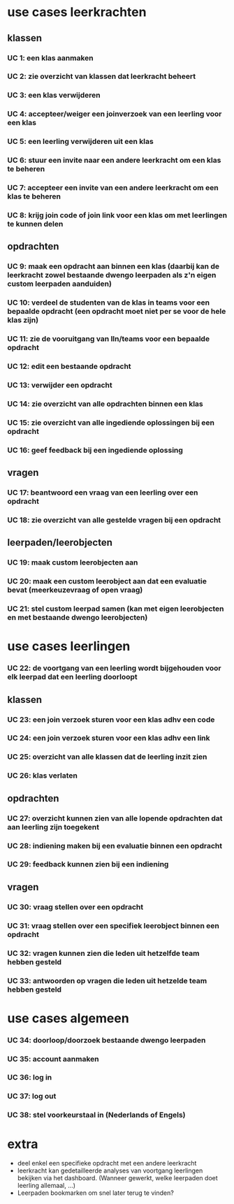 # use cases leerkrachten

## klassen

### UC 1: een klas aanmaken
### UC 2: zie overzicht van klassen dat leerkracht beheert
### UC 3: een klas verwijderen
### UC 4: accepteer/weiger een joinverzoek van een leerling voor een klas
### UC 5: een leerling verwijderen uit een klas
### UC 6: stuur een invite naar een andere leerkracht om een klas te beheren
### UC 7: accepteer een invite van een andere leerkracht om een klas te beheren
### UC 8: krijg join code of join link voor een klas om met leerlingen te kunnen delen

## opdrachten

### UC 9: maak een opdracht aan binnen een klas (daarbij kan de leerkracht zowel bestaande dwengo leerpaden als z'n eigen custom leerpaden aanduiden)
### UC 10: verdeel de studenten van de klas in teams voor een bepaalde opdracht (een opdracht moet niet per se voor de hele klas zijn)
### UC 11: zie de vooruitgang van lln/teams voor een bepaalde opdracht
### UC 12: edit een bestaande opdracht
### UC 13: verwijder een opdracht
### UC 14: zie overzicht van alle opdrachten binnen een klas
### UC 15: zie overzicht van alle ingediende oplossingen bij een opdracht
### UC 16: geef feedback bij een ingediende oplossing

## vragen

### UC 17: beantwoord een vraag van een leerling over een opdracht
### UC 18: zie overzicht van alle gestelde vragen bij een opdracht

## leerpaden/leerobjecten

### UC 19: maak custom leerobjecten aan
### UC 20: maak een custom leerobject aan dat een evaluatie bevat (meerkeuzevraag of open vraag)
### UC 21: stel custom leerpad samen (kan met eigen leerobjecten en met bestaande dwengo leerobjecten)



# use cases leerlingen

### UC 22: de voortgang van een leerling wordt bijgehouden voor elk leerpad dat een leerling doorloopt

## klassen

### UC 23: een join verzoek sturen voor een klas adhv een code
### UC 24: een join verzoek sturen voor een klas adhv een link
### UC 25: overzicht van alle klassen dat de leerling inzit zien
### UC 26: klas verlaten

## opdrachten

### UC 27: overzicht kunnen zien van alle lopende opdrachten dat aan leerling zijn toegekent
### UC 28: indiening maken bij een evaluatie binnen een opdracht
### UC 29: feedback kunnen zien bij een indiening

## vragen

### UC 30: vraag stellen over een opdracht
### UC 31: vraag stellen over een specifiek leerobject binnen een opdracht
### UC 32: vragen kunnen zien die leden uit hetzelfde team hebben gesteld
### UC 33: antwoorden op vragen die leden uit hetzelde team hebben gesteld



# use cases algemeen

### UC 34: doorloop/doorzoek bestaande dwengo leerpaden
### UC 35: account aanmaken
### UC 36: log in
### UC 37: log out
### UC 38: stel voorkeurstaal in (Nederlands of Engels)


# extra

- deel enkel een specifieke opdracht met een andere leerkracht
- leerkracht kan gedetailleerde analyses van voortgang leerlingen bekijken via het dashboard. (Wanneer gewerkt, welke leerpaden doet leerling allemaal, ...)
- Leerpaden bookmarken om snel later terug te vinden?
